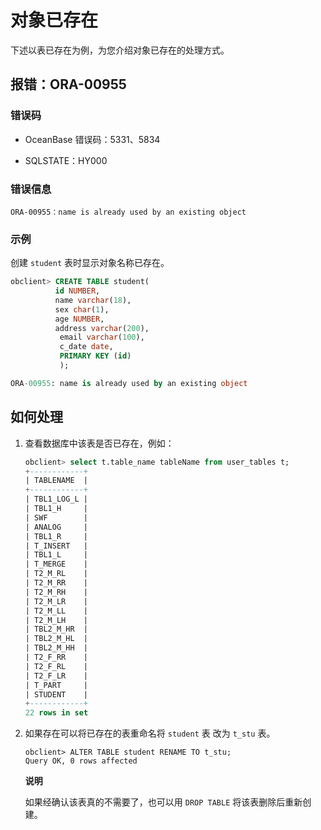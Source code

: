对象已存在 
==========================

下述以表已存在为例，为您介绍对象已存在的处理方式。

报错：ORA-00955 
---------------------------------

### 错误码 

* OceanBase 错误码：5331、5834

  

* SQLSTATE：HY000

  




### 错误信息 

```unknow
ORA-00955：name is already used by an existing object
```



### 示例 

创建 `student` 表时显示对象名称已存在。

```sql
obclient> CREATE TABLE student(
          id NUMBER,
          name varchar(18),
          sex char(1),
          age NUMBER,
          address varchar(200),
           email varchar(100),
           c_date date,
           PRIMARY KEY (id)
           );

ORA-00955: name is already used by an existing object
```



如何处理 
-------------------------

1. 查看数据库中该表是否已存在，例如：

   ```sql
   obclient> select t.table_name tableName from user_tables t;
   +------------+
   | TABLENAME  |
   +------------+
   | TBL1_LOG_L |
   | TBL1_H     |
   | SWF        |
   | ANALOG     |
   | TBL1_R     |
   | T_INSERT   |
   | TBL1_L     |
   | T_MERGE    |
   | T2_M_RL    |
   | T2_M_RR    |
   | T2_M_RH    |
   | T2_M_LR    |
   | T2_M_LL    |
   | T2_M_LH    |
   | TBL2_M_HR  |
   | TBL2_M_HL  |
   | TBL2_M_HH  |
   | T2_F_RR    |
   | T2_F_RL    |
   | T2_F_LR    |
   | T_PART     |
   | STUDENT    |
   +------------+
   22 rows in set
   ```

   

2. 如果存在可以将已存在的表重命名将 `student` 表 改为 `t_stu` 表。

   ```unknow
   obclient> ALTER TABLE student RENAME TO t_stu;
   Query OK, 0 rows affected
   ```

   
   **说明**

   如果经确认该表真的不需要了，也可以用 `DROP TABLE` 将该表删除后重新创建。
   



